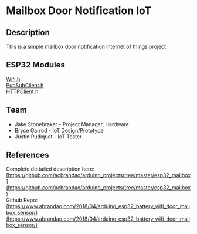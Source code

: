 # Mailbox Door Notification IoT

## Description
This is a simple mailbox door notification internet of things project. 


## ESP32 Modules

[Wifi.h](https://www.arduino.cc/reference/en/libraries/wifi/)  
[PubSubClient.h](https://www.arduino.cc/reference/en/libraries/pubsubclient/)  
[HTTPClient.h](https://www.arduino.cc/reference/en/libraries/httpclient/)  


## Team
- Jake Stonebraker - Project Manager, Hardware
- Bryce Garrod - IoT Design/Prototype
- Justin Pudiquet - IoT Tester

## References
Complete dettailed description here: [https://github.com/acbrandao/arduino_projects/tree/master/esp32_mailbox](https://github.com/acbrandao/arduino_projects/tree/master/esp32_mailbox)  
Github Repo: [https://www.abrandao.com/2018/04/arduino_esp32_battery_wifi_door_mailbox_sensor/](https://www.abrandao.com/2018/04/arduino_esp32_battery_wifi_door_mailbox_sensor/)

